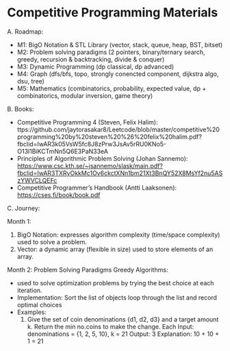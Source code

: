 # Competitive Programming Materials

A. Roadmap:
- M1: BigO Notation & STL Library (vector, stack, queue, heap, BST, bitset)
- M2: Problem solving paradigms (2 pointers, binary/ternary search, greedy, recursion & backtracking, divide & conquer)
- M3: Dynamic Programming (dp classical, dp advanced)
- M4: Graph (dfs/bfs, topo, strongly conencted component, dijkstra algo, dsu, tree)
- M5: Mathematics (combinatorics, probability, expected value, dp + combinatorics, modular inversion, game theory)


B. Books:
- Competitive Programming 4 (Steven, Felix Halim):
ttps://github.com/jaytorasakar8/Leetcode/blob/master/competitive%20programming%20by%20steven%20%26%20felix%20halim.pdf?fbclid=IwAR3k05VsW5fc8J8zPrw3JsAv5rRU0KNo5-O13l1BiKCTmNn5Q6E3PaN33eA 
- Principles of Algorithmic Problem Solving (Johan Sannemo): 
https://www.csc.kth.se/~jsannemo/slask/main.pdf?fbclid=IwAR3TXRyOkkMc1Ov6ckctXNn1bm21Xt3BnQY52X8MsYf2nu5ASzYWVCLQEFc
- Competitive Programmer’s Handbook (Antti Laaksonen): 
https://cses.fi/book/book.pdf

C. Journey:

Month 1: 
  1. BigO Notation: expresses algorithm complexity (time/space complexity) used to solve a problem.
  2. Vector: a dynamic array (flexible in size) used to store elements of an array.
     

Month 2: Problem Solving Paradigms
Greedy Algorithms:
- used to solve optimization problems by trying the best choice at each iteration.
- Implementation:
Sort the list of objects
loop through the list and record optimal choices
- Examples: 
  1. Give the set of coin denominations {d1, d2, d3} and a target amount k. Return the min no.coins to make the change. Each 
  Input: denominations = {1, 2, 5, 10}, k = 21
  Output:  3
  Explanation: 10 + 10 + 1 = 21
  

